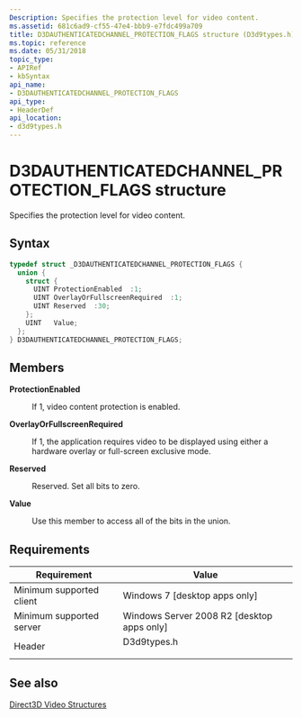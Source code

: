 ```yaml
---
Description: Specifies the protection level for video content.
ms.assetid: 681c6ad9-cf55-47e4-bbb9-e7fdc499a709
title: D3DAUTHENTICATEDCHANNEL_PROTECTION_FLAGS structure (D3d9types.h)
ms.topic: reference
ms.date: 05/31/2018
topic_type: 
- APIRef
- kbSyntax
api_name: 
- D3DAUTHENTICATEDCHANNEL_PROTECTION_FLAGS
api_type: 
- HeaderDef
api_location: 
- d3d9types.h
---
```


# D3DAUTHENTICATEDCHANNEL\_PROTECTION\_FLAGS structure

Specifies the protection level for video content.

## Syntax


```C++
typedef struct _D3DAUTHENTICATEDCHANNEL_PROTECTION_FLAGS {
  union {
    struct {
      UINT ProtectionEnabled  :1;
      UINT OverlayOrFullscreenRequired  :1;
      UINT Reserved  :30;
    };
    UINT   Value;
  };
} D3DAUTHENTICATEDCHANNEL_PROTECTION_FLAGS;
```



## Members

<dl> <dt>

**ProtectionEnabled**
</dt> <dd>

If 1, video content protection is enabled.

</dd> <dt>

**OverlayOrFullscreenRequired**
</dt> <dd>

If 1, the application requires video to be displayed using either a hardware overlay or full-screen exclusive mode.

</dd> <dt>

**Reserved**
</dt> <dd>

Reserved. Set all bits to zero.

</dd> <dt>

**Value**
</dt> <dd>

Use this member to access all of the bits in the union.

</dd> </dl>

## Requirements



| Requirement | Value |
|-------------------------------------|----------------------------------------------------------------------------------------|
| Minimum supported client<br/> | Windows 7 \[desktop apps only\]<br/>                                             |
| Minimum supported server<br/> | Windows Server 2008 R2 \[desktop apps only\]<br/>                                |
| Header<br/>                   | <dl> <dt>D3d9types.h</dt> </dl> |



## See also

<dl> <dt>

[Direct3D Video Structures](direct3d-video-structures.md)
</dt> </dl>

 

 




